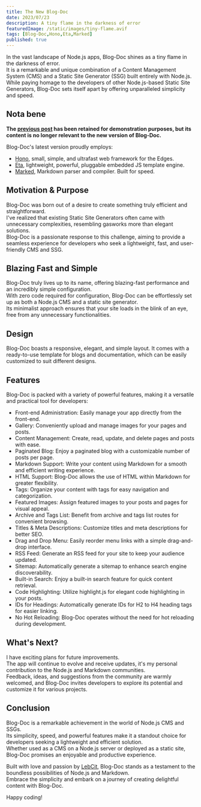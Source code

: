 ```yaml
---
title: The New Blog-Doc
date: 2023/07/23
description: A tiny flame in the darkness of error
featuredImage: /static/images/tiny-flame.avif
tags: [Blog-Doc,Hono,Eta,Marked]
published: true
---
```


In the vast landscape of Node.js apps, Blog-Doc shines as a tiny flame in the darkness of error.  
It is a remarkable and unique combination of a Content Management System (CMS) and a Static Site Generator (SSG) built entirely with Node.js.<br/>
While paying homage to the developers of other Node.js-based Static Site Generators, Blog-Doc sets itself apart by offering unparalleled simplicity and speed.

## Nota bene

**The [previous post](/posts/templates) has been retained for demonstration purposes, but its content is no longer relevant to the new version of Blog-Doc.**

Blog-Doc's latest version proudly employs:

-   [Hono](https://hono.dev/), small, simple, and ultrafast web framework for the Edges.
-   [Eta](https://eta.js.org/), lightweight, powerful, pluggable embedded JS template engine.
-   [Marked](https://marked.js.org/), Markdown parser and compiler. Built for speed.

## Motivation & Purpose

Blog-Doc was born out of a desire to create something truly efficient and straightforward.<br/>
I've realized that existing Static Site Generators often came with unnecessary complexities, resembling gasworks more than elegant solutions.<br/>
Blog-Doc is a passionate response to this challenge, aiming to provide a seamless experience for developers who seek a lightweight, fast, and user-friendly CMS and SSG.

## Blazing Fast and Simple

Blog-Doc truly lives up to its name, offering blazing-fast performance and an incredibly simple configuration.<br/>
With zero code required for configuration, Blog-Doc can be effortlessly set up as both a Node.js CMS and a static site generator.<br/>
Its minimalist approach ensures that your site loads in the blink of an eye, free from any unnecessary functionalities.

## Design

Blog-Doc boasts a responsive, elegant, and simple layout. It comes with a ready-to-use template for blogs and documentation, which can be easily customized to suit different designs.

## Features

Blog-Doc is packed with a variety of powerful features, making it a versatile and practical tool for developers:

- Front-end Administration: Easily manage your app directly from the front-end.
- Gallery: Conveniently upload and manage images for your pages and posts.
- Content Management: Create, read, update, and delete pages and posts with ease.
- Paginated Blog: Enjoy a paginated blog with a customizable number of posts per page.
- Markdown Support: Write your content using Markdown for a smooth and efficient writing experience.
- HTML Support: Blog-Doc allows the use of HTML within Markdown for greater flexibility.
- Tags: Organize your content with tags for easy navigation and categorization.
- Featured Images: Assign featured images to your posts and pages for visual appeal.
- Archive and Tags List: Benefit from archive and tags list routes for convenient browsing.
- Titles & Meta Descriptions: Customize titles and meta descriptions for better SEO.
- Drag and Drop Menu: Easily reorder menu links with a simple drag-and-drop interface.
- RSS Feed: Generate an RSS feed for your site to keep your audience updated.
- Sitemap: Automatically generate a sitemap to enhance search engine discoverability.
- Built-in Search: Enjoy a built-in search feature for quick content retrieval.
- Code Highlighting: Utilize highlight.js for elegant code highlighting in your posts.
- IDs for Headings: Automatically generate IDs for H2 to H4 heading tags for easier linking.
- No Hot Reloading: Blog-Doc operates without the need for hot reloading during development.

## What's Next?

I have exciting plans for future improvements.<br/>
The app will continue to evolve and receive updates, it's my personal contribution to the Node.js and Markdown communities.<br/>
Feedback, ideas, and suggestions from the community are warmly welcomed, and Blog-Doc invites developers to explore its potential and customize it for various projects.

## Conclusion

Blog-Doc is a remarkable achievement in the world of Node.js CMS and SSGs.<br/>
Its simplicity, speed, and powerful features make it a standout choice for developers seeking a lightweight and efficient solution.<br/>
Whether used as a CMS on a Node.js server or deployed as a static site, Blog-Doc promises an enjoyable and productive experience.

Built with love and passion by [LebCit](https://lebcit.github.io/), Blog-Doc stands as a testament to the boundless possibilities of Node.js and Markdown.<br/>
Embrace the simplicity and embark on a journey of creating delightful content with Blog-Doc.

Happy coding!
